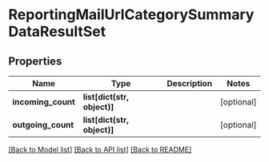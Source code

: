 # ReportingMailUrlCategorySummaryDataResultSet

## Properties
Name | Type | Description | Notes
------------ | ------------- | ------------- | -------------
**incoming_count** | **list[dict(str, object)]** |  | [optional] 
**outgoing_count** | **list[dict(str, object)]** |  | [optional] 

[[Back to Model list]](../README.md#documentation-for-models) [[Back to API list]](../README.md#documentation-for-api-endpoints) [[Back to README]](../README.md)

